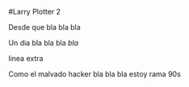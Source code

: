 #Larry Plotter 2

Desde que bla bla bla

Un dia bla bla bla *bla*

linea extra

Como el malvado hacker bla bla bla estoy rama 90s
